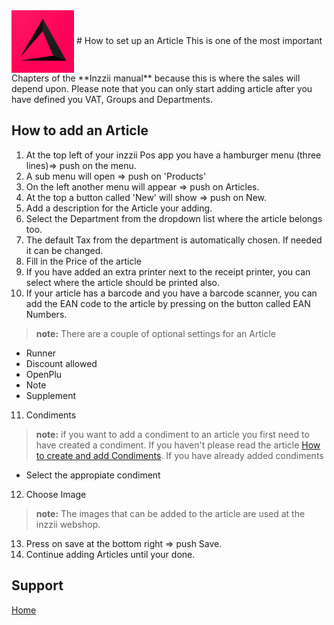 <img src="../Assets/Pictures/play_store_512.png" alt="inzzii logo" width="100" align="center"/>
# How to set up an Article
This is one of the most important Chapters of the **Inzzii manual** because this is where the sales will depend upon. Please note that you can only start adding article after you have defined you VAT, Groups and Departments.

## How to add an Article

1. At the top left of your inzzii Pos app you have a hamburger menu (three lines)=> push on the menu.
2. A sub menu will open => push on 'Products'
3. On the left another menu will appear => push on Articles. 
4. At the top a button called 'New' will show => push on New.
5. Add a description for the Article your adding.
6. Select the Department from the dropdown list where the article belongs too.
7. The default Tax from the department is automatically chosen. If needed it can be changed.
8. Fill in the Price of the article
9. If you have added an extra printer next to the receipt printer, you can select where the article should be printed also.
10. If your article has a barcode and you have a barcode scanner, you can add the EAN code to the article by pressing on the button called EAN Numbers.
> **note:** There are a couple of optional settings for an Article 
- Runner
- Discount allowed
- OpenPlu
- Note
- Supplement
11. Condiments
> **note:** if you want to add a condiment to an article you first need to have created a condiment. If you haven't please read the article [How to create and add Condiments](../docs/Chapter13.md).
If you have already added condiments
- Select the appropiate condiment
12. Choose Image
> **note:** The images that can be added to the article are used at the inzzii webshop.
13. Press on save at the bottom right => push Save.
14. Continue adding Articles until your done.


## Support
[Home](../index.md)
